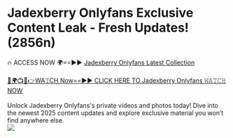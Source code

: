 # Jadexberry Onlyfans Exclusive Content Leak - Fresh Updates! (2856n)

🔥 ACCESS NOW 🌍==►► <a href="https://tinyurl.com/kvy9nzfs" rel="nofollow">Jadexberry Onlyfans Latest Collection</a>
<br><br>
[🔴🌍📺📱👉WA𝚃CH Now==►► CLICK HERE TO Jadexberry Onlyfans 𝚆𝙰𝚃𝙲𝙷 NOW](https://tinyurl.com/kvy9nzfs)
<br><br>
Unlock Jadexberry Onlyfans's private videos and photos today! Dive into the newest 2025 content updates and explore exclusive material you won’t find anywhere else.
<br>
<a href="https://tinyurl.com/kvy9nzfs" rel="nofollow" data-target="animated-image.originalLink"><img src="https://camo.githubusercontent.com/8a4f000d20f83aca3bf7ec5f350d767afa0574a8a352519fd8cfa583a6f93a33/68747470733a2f2f692e696d6775722e636f6d2f644a486b345a712e676966" data-canonical-src="https://i.imgur.com/dJHk4Zq.gif" style="max-width: 100%; display: inline-block;" data-target="animated-image.originalImage"></a>
<br>
